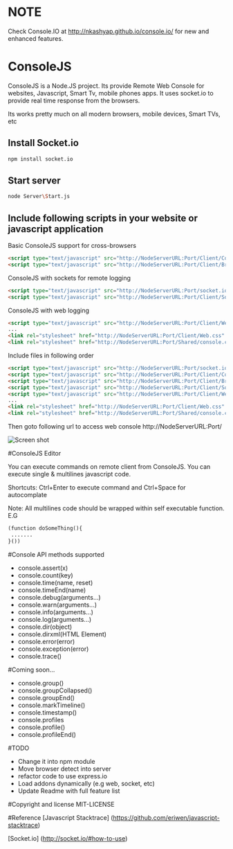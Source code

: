 # NOTE 
Check Console.IO at http://nkashyap.github.io/console.io/ for new and enhanced features. 

# ConsoleJS

ConsoleJS is a Node.JS project. Its provide Remote Web Console for websites, Javascript, Smart Tv, mobile phones apps.
It uses socket.io to provide real time response from the browsers.

Its works pretty much on all modern browsers, mobile devices, Smart TVs, etc

## Install Socket.io

```bash
npm install socket.io
```

## Start server

```bash
node Server\Start.js
```

## Include following scripts in your website or javascript application

Basic ConsoleJS support for cross-browsers

```html
<script type="text/javascript" src="http://NodeServerURL:Port/Client/ConsoleJS.js"></script>
<script type="text/javascript" src="http://NodeServerURL:Port/Client/Browser.js"></script>
```

ConsoleJS with sockets for remote logging

```html
<script type="text/javascript" src="http://NodeServerURL:Port/socket.io/socket.io.js"></script>
<script type="text/javascript" src="http://NodeServerURL:Port/Client/Socket.js"></script>
```

ConsoleJS with web logging

```html
<script type="text/javascript" src="http://NodeServerURL:Port/Client/Web.js"></script>
...
<link rel="stylesheet" href="http://NodeServerURL:Port/Client/Web.css" type="text/css">
<link rel="stylesheet" href="http://NodeServerURL:Port/Shared/console.css" type="text/css">
```

Include files in following order 

```html
<script type="text/javascript" src="http://NodeServerURL:Port/socket.io/socket.io.js"></script>
<script type="text/javascript" src="http://NodeServerURL:Port/Client/ConsoleJS.js"></script>
<script type="text/javascript" src="http://NodeServerURL:Port/Client/Browser.js"></script>
<script type="text/javascript" src="http://NodeServerURL:Port/Client/Socket.js"></script>
<script type="text/javascript" src="http://NodeServerURL:Port/Client/Web.js"></script>
...
<link rel="stylesheet" href="http://NodeServerURL:Port/Client/Web.css" type="text/css">
<link rel="stylesheet" href="http://NodeServerURL:Port/Shared/console.css" type="text/css">
```

Then goto following url to access web console http://NodeServerURL:Port/

![Screen shot](https://raw.github.com/nkashyap/ConsoleJS/master/consoleJS.PNG)

#ConsoleJS Editor

You can execute commands on remote client from ConsoleJS. You can execute single & multilines javascript code.

Shortcuts: Ctrl+Enter to execute command and Ctrl+Space for autocomplate

Note: All multilines code should be wrapped within self executable function. E.G
```html
(function doSomeThing(){
 .......
}())
```

#Console API methods supported
 * console.assert(x)
 * console.count(key)
 * console.time(name, reset)
 * console.timeEnd(name)
 * console.debug(arguments...)
 * console.warn(arguments...)
 * console.info(arguments...)
 * console.log(arguments...)
 * console.dir(object)
 * console.dirxml(HTML Element)
 * console.error(error)
 * console.exception(error)
 * console.trace()

#Coming soon...
 * console.group()
 * console.groupCollapsed()
 * console.groupEnd()
 * console.markTimeline()
 * console.timestamp()
 * console.profiles
 * console.profile()
 * console.profileEnd()

#TODO
 * Change it into npm module
 * Move browser detect into server
 * refactor code to use express.io
 * Load addons dynamically (e.g web, socket, etc)
 * Update Readme with full feature list

#Copyright and license
 MIT-LICENSE

#Reference
 [Javascript Stacktrace] (https://github.com/eriwen/javascript-stacktrace)

 [Socket.io] (http://socket.io/#how-to-use)

